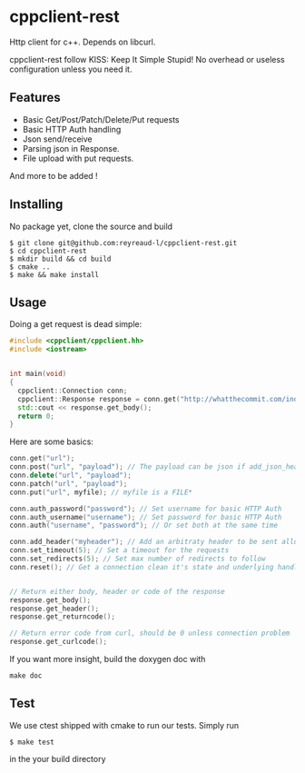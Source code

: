cppclient-rest
==============

Http client for c++. Depends on libcurl.

cppclient-rest follow KISS: Keep It Simple Stupid! No overhead or useless configuration
unless you need it.

Features
-------

- Basic Get/Post/Patch/Delete/Put requests
- Basic HTTP Auth handling
- Json send/receive
- Parsing json in Response.
- File upload with put requests.

And more to be added !

Installing
----------

No package yet, clone the source and build
```
$ git clone git@github.com:reyreaud-l/cppclient-rest.git
$ cd cppclient-rest
$ mkdir build && cd build
$ cmake ..
$ make && make install
```

Usage
-----

Doing a get request is dead simple:
```c++
#include <cppclient/cppclient.hh>
#include <iostream>


int main(void)
{
  cppclient::Connection conn;
  cppclient::Response response = conn.get("http://whatthecommit.com/index.txt");
  std::cout << response.get_body();
  return 0;
}
```

Here are some basics:
```c++
conn.get("url");
conn.post("url", "payload"); // The payload can be json if add_json_headers is called
conn.delete("url", "payload");
conn.patch("url", "payload");
conn.put("url", myfile); // myfile is a FILE*

conn.auth_password("password"); // Set username for basic HTTP Auth
conn.auth_username("username"); // Set password for basic HTTP Auth
conn.auth("username", "password"); // Or set both at the same time

conn.add_header("myheader"); // Add an arbitraty header to be sent allong side the requests
conn.set_timeout(5); // Set a timeout for the requests
conn.set_redirects(5); // Set max number of redirects to follow
conn.reset(); // Get a connection clean it's state and underlying handler


// Return either body, header or code of the response
response.get_body();
response.get_header();
response.get_returncode();

// Return error code from curl, should be 0 unless connection problem
response.get_curlcode();
```

If you want more insight, build the doxygen doc with
```
make doc
```

Test
----

We use ctest shipped with cmake to run our tests. Simply run 
```
$ make test
```

in the your build directory
